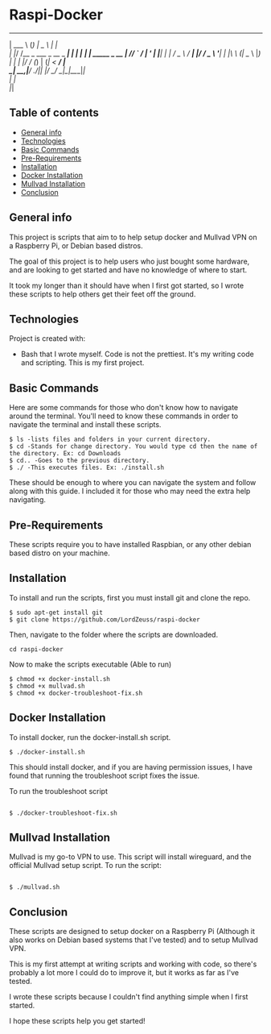 # Raspi-Docker




______                _       ______           _             
| ___ \              (_)      |  _  \         | |            
| |_/ /__ _ ___ _ __  _ ______| | | |___   ___| | _____ _ __ 
|    // _` / __| '_ \| |______| | | / _ \ / __| |/ / _ \ '__|
| |\ \ (_| \__ \ |_) | |      | |/ / (_) | (__|   <  __/ |   
\_| \_\__,_|___/ .__/|_|      |___/ \___/ \___|_|\_\___|_|   
               | |                                           
               |_|                                           


## Table of contents
* [General info](#general-info)
* [Technologies](#technologies)
* [Basic Commands](#basic-commands)
* [Pre-Requirements](#pre-requirements)
* [Installation](#installation)
* [Docker Installation](#docker-installation)
* [Mullvad Installation](#mullvad-installation)
* [Conclusion](#conclusion)

## General info
This project is scripts that aim to to help setup docker and Mullvad VPN on a Raspberry Pi, or Debian based distros.

The goal of this project is to help users who just bought some hardware, and are looking to get started and have no knowledge of where to start.

It took my longer than it should have when I first got started, so I wrote these scripts to help others get their feet off the ground.

## Technologies
Project is created with:
* Bash that I wrote myself. Code is not the prettiest. It's my writing code and scripting. This is my first project.

## Basic Commands
Here are some commands for those who don't know how to navigate around the terminal.
You'll need to know these commands in order to navigate the terminal and install these scripts.

```
$ ls -lists files and folders in your current directory. 
$ cd -Stands for change directory. You would type cd then the name of the directory. Ex: cd Downloads
$ cd.. -Goes to the previous directory.
$ ./ -This executes files. Ex: ./install.sh 
```
These should be enough to where you can navigate the system and follow along with this guide. I included it for those who may need the extra help navigating.

## Pre-Requirements

These scripts require you to have installed Raspbian, or any other debian based distro on your machine.

## Installation
To install and run the scripts, first you must install git and clone the repo.

```
$ sudo apt-get install git
$ git clone https://github.com/LordZeuss/raspi-docker
```
Then, navigate to the folder where the scripts are downloaded.

```
cd raspi-docker
```

Now to make the scripts executable (Able to run)

```
$ chmod +x docker-install.sh
$ chmod +x mullvad.sh
$ chmod +x docker-troubleshoot-fix.sh
```

## Docker Installation
To install docker, run the docker-install.sh script.

```
$ ./docker-install.sh
```

This should install docker, and if you are having permission issues, I have found that running the troubleshoot script fixes the issue.

To run the troubleshoot script

```

$ ./docker-troubleshoot-fix.sh
```

## Mullvad Installation
Mullvad is my go-to VPN to use. This script will install wireguard, and the official Mullvad setup script.
To run the script:

```

$ ./mullvad.sh
```

## Conclusion
These scripts are designed to setup docker on a Raspberry Pi (Although it also works on Debian based systems that I've tested) and to setup Mullvad VPN.

This is my first attempt at writing scripts and working with code, so there's probably a lot more I could do to improve it, but it works as far as I've tested.

I wrote these scripts because I couldn't find anything simple when I first started. 

I hope these scripts help you get started!
